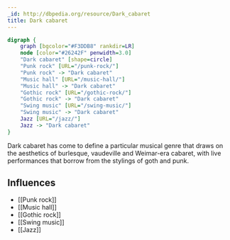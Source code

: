 ```yaml
---
_id: http://dbpedia.org/resource/Dark_cabaret
title: Dark cabaret
---
```


```dot
digraph {
	graph [bgcolor="#F3DDB8" rankdir=LR]
	node [color="#26242F" penwidth=3.0]
	"Dark cabaret" [shape=circle]
	"Punk rock" [URL="/punk-rock/"]
	"Punk rock" -> "Dark cabaret"
	"Music hall" [URL="/music-hall/"]
	"Music hall" -> "Dark cabaret"
	"Gothic rock" [URL="/gothic-rock/"]
	"Gothic rock" -> "Dark cabaret"
	"Swing music" [URL="/swing-music/"]
	"Swing music" -> "Dark cabaret"
	Jazz [URL="/jazz/"]
	Jazz -> "Dark cabaret"
}
```

Dark cabaret has come to define a particular musical genre that draws on the aesthetics of burlesque, vaudeville and Weimar-era cabaret, with live performances that borrow from the stylings of goth and punk.

## Influences

- [[Punk rock]]
- [[Music hall]]
- [[Gothic rock]]
- [[Swing music]]
- [[Jazz]]
